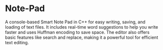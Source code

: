 # Note-Pad
A console-based Smart Note Pad in C++ for easy writing, saving, and loading of text files. It includes real-time word suggestions to help you write faster and uses Huffman encoding to save space. The editor also offers basic features like search and replace, making it a powerful tool for efficient text editing.
